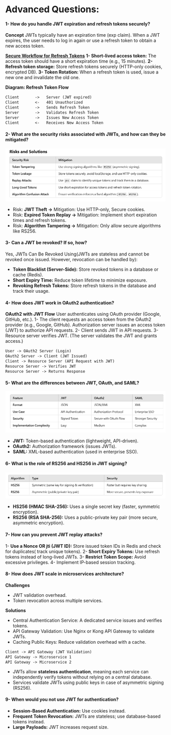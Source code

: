 # Advanced Questions:

#### 1- How do you handle JWT expiration and refresh tokens securely?

**Concept**
JWTs typically have an expiration time (exp claim). When a JWT expires, the user needs to log in again or use a refresh token to obtain a new access token.

**<u>Secure Workflow for Refresh Tokens</u>**
**1- Short-lived access token:** The access token should have a short expiration time (e.g., 15 minutes).
**2- Refresh token storage:** Store refresh tokens securely (HTTP-only cookies, encrypted DB).
**3- Token Rotation:** When a refresh token is used, issue a new one and invalidate the old one.

**Diagram: Refresh Token Flow**

```
Client       ->   Server (JWT expired)
Client       <-   401 Unauthorized
Client       ->   Sends Refresh Token
Server       ->   Validates Refresh Token
Server       ->   Issues New Access Token
Client       <-   Receives New Access Token
```

#### 2- What are the security risks associated with JWTs, and how can they be mitigated?

![JWT Advanced Diagram](./assets/jwt_risk.png)

- Risk: **JWT Theft →** Mitigation: Use HTTP-only, Secure cookies.
- Risk: **Expired Token Replay →** Mitigation: Implement short expiration times and refresh tokens.
- Risk: **Algorithm Tampering →** Mitigation: Only allow secure algorithms like RS256.

#### 3- Can a JWT be revoked? If so, how?

Yes, JWTs Can Be Revoked Using(JWTs are stateless and cannot be revoked once issued. However, revocation can be handled by):

- **Token Blacklist (Server-Side):** Store revoked tokens in a database or cache (Redis).
- **Short Expiry Time:** Reduce token lifetime to minimize exposure.
- **Revoking Refresh Tokens:** Store refresh tokens in the database and track their usage.

#### 4- How does JWT work in OAuth2 authentication?

**OAuth2 with JWT Flow**
User authenticates using OAuth provider (Google, GitHub, etc.).
1- The client requests an access token from the OAuth2 provider (e.g., Google, GitHub). Authorization server issues an access token (JWT) to authorize API requests.
2- Client sends JWT in API requests.
3- Resource server verifies JWT. (The server validates the JWT and grants access.)

```
User -> OAuth2 Server (Login)
OAuth2 Server -> Client (JWT Issued)
Client -> Resource Server (API Request with JWT)
Resource Server -> Verifies JWT
Resource Server -> Returns Response
```

#### 5- What are the differences between JWT, OAuth, and SAML?

![JWT Advanced Diagram](./assets/jwt_oAuth_saml.png)

- **JWT:** Token-based authentication (lightweight, API-driven).
- **OAuth2:** Authorization framework (issues JWTs).
- **SAML:** XML-based authentication (used in enterprise SSO).

#### 6- What is the role of RS256 and HS256 in JWT signing?

![JWT Advanced Diagram](./assets/role_HS256_RS_256.png)

- **HS256 (HMAC SHA-256):** Uses a single secret key (faster, symmetric encryption).
- **RS256 (RSA SHA-256):** Uses a public-private key pair (more secure, asymmetric encryption).

#### 7- How can you prevent JWT replay attacks?

1- **Use a Nonce OR jti (JWT ID):** Store issued token IDs in Redis and check for duplicates( track unique tokens).
2- **Short Expiry Tokens:** Use refresh tokens instead of long-lived JWTs.
3- **Restrict Token Scope:** Avoid excessive privileges.
4- Implement IP-based session tracking.

#### 8- How does JWT scale in microservices architecture?

**Challenges**

- JWT validation overhead.
- Token revocation across multiple services.

**Solutions**

- Central Authentication Service: A dedicated service issues and verifies tokens.
- API Gateway Validation: Use Nginx or Kong API Gateway to validate JWTs.
- Caching Public Keys: Reduce validation overhead with a cache.

```
Client -> API Gateway (JWT Validation)
API Gateway -> Microservice 1
API Gateway -> Microservice 2
```

- JWTs allow **stateless authentication**, meaning each service can independently verify tokens without relying on a central database.
- Services validate JWTs using public keys in case of asymmetric signing (RS256).

#### 9- When would you not use JWT for authentication?

- **Session-Based Authentication:** Use cookies instead.
- **Frequent Token Revocation:** JWTs are stateless; use database-based tokens instead.
- **Large Payloads:** JWT increases request size.
